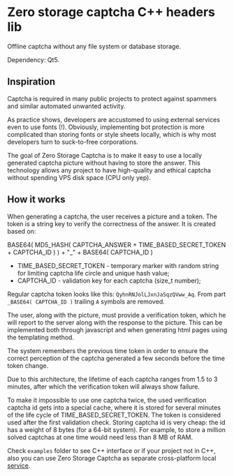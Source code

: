 # Zero storage captcha C++ headers lib

Offline captcha without any file system or database storage.

Dependency: Qt5.

## Inspiration

Captcha is required in many public projects to protect against spammers and similar automated unwanted activity.

As practice shows, developers are accustomed to using external services even to use fonts (!). 
Obviously, implementing bot protection is more complicated than storing fonts or style sheets locally, which is why most developers turn to suck-to-free corporations.

The goal of Zero Storage Captcha is to make it easy to use a locally generated captcha picture without having to store the answer. 
This technology allows any project to have high-quality and ethical captcha without spending VPS disk space (CPU only yep).

## How it works

When generating a captcha, the user receives a picture and a token. 
The token is a string key to verify the correctness of the answer. It is created based on:

BASE64( MD5_HASH( CAPTCHA_ANSWER + TIME_BASED_SECRET_TOKEN + CAPTCHA_ID ) ) + "_" + BASE64( CAPTCHA_ID )

- TIME_BASED_SECRET_TOKEN - temporary marker with random string for limiting captcha life circle and unique hash value;
- CAPTCHA_ID - validation key for each captcha (size_t number);

Regular captcha token looks like this: `QyhnRNJolLJxnJaSqzQVww_Aq`. From part `_BASE64( CAPTCHA_ID )` trailing `A` symbols are removed.

The user, along with the picture, must provide a verification token, which he will report to the server along with the response to the picture. 
This can be implemented both through javascript and when generating html pages using the templating method.

The system remembers the previous time token in order to ensure the correct perception of the captcha generated a few seconds before the time token change.

Due to this architecture, the lifetime of each captcha ranges from 1.5 to 3 minutes, after which the verification token will always show failure.

To make it impossible to use one captcha twice, the used verification captcha id gets into a special cache, where it is stored for several minutes of the life cycle of TIME_BASED_SECRET_TOKEN.
The token is considered used after the first validation check. Storing captcha id is very cheap: the id has a weight of 8 bytes (for a 64-bit system). For example, to store a million solved captchas at one time would need less than 8 MB of RAM.

Check `examples` folder to see C++ interface or if your project not in C++, also you can use Zero Storage Captcha as separate cross-platform local [service](/ZeroStorageCaptcha/api-daemon).
